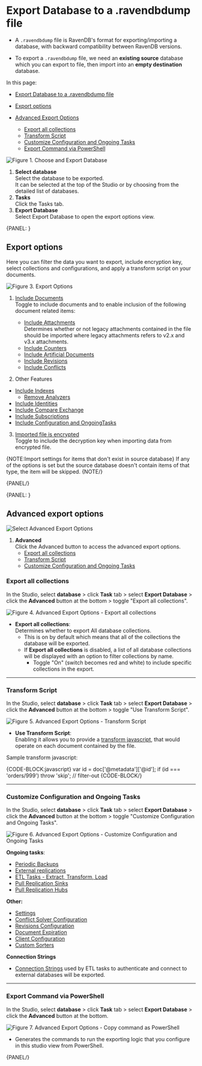 ﻿# Export Database to a .ravendbdump file

* A `.ravendbdump` file is RavenDB's format for exporting/importing a database, with backward compatibility between RavenDB versions.  

* To export a `.ravendbdump` file, we need an **existing source** database which you can export to file, then import into an **empty destination** database.  

In this page:

  * [Export Database to a .ravendbdump file](../../../studio/database/tasks/export-database#export-database-to-a-.ravendbdump-file)  
  * [Export options](../../../studio/database/tasks/export-database#export-options)  
    
  * [Advanced Export Options](../../../studio/database/tasks/export-database#advanced-export-options)  
    * [Export all collections](../../../studio/database/tasks/export-database#export-all-collections)  
    * [Transform Script](../../../studio/database/tasks/export-database#transform-script)  
    * [Customize Configuration and Ongoing Tasks](../../../studio/database/tasks/export-database#customize-configuration-and-ongoing-tasks)  
    * [Export Command via PowerShell](../../../studio/database/tasks/export-database#export-command-via-powershell)  

![Figure 1. Choose and Export Database](images/export-database-studio-view.png "Choose and Export Database")  

1. **Select database**  
   Select the database to be exported.  
   It can be selected at the top of the Studio or by choosing from the detailed list of databases.  
2. **Tasks**  
   Click the Tasks tab.  
3. **Export Database**  
   Select Export Database to open the export options view.  
  


{PANEL: }

## Export options 

Here you can filter the data you want to export, include encryption key, select collections and configurations, and apply a transform script on your documents.  

![Figure 3. Export Options](images/export-database-options.png "Export Options")

1. [Include Documents](../../../studio/database/documents/document-view)  
   Toggle to include documents and to enable inclusion of the following document related items:  
    - [Include Attachments](../../../document-extensions/attachments/what-are-attachments)  
      Determines whether or not legacy attachments contained in the file should be imported where legacy attachments refers to v2.x and v3.x attachments.  
    - [Include Counters](../../../document-extensions/counters/overview)  
    - [Include Artificial Documents](../../../studio/database/indexes/create-map-reduce-index#artificial-documents--vs--regular-documents)  
    - [Include Revisions](../../../server/extensions/revisions)  
    - [Include Conflicts](../../../client-api/cluster/document-conflicts-in-client-side)  

2. Other Features
  - [Include Indexes](../../../indexes/what-are-indexes)  
    - [Remove Analyzers](../../../indexes/using-analyzers)  
  - [Include Identities](../../../client-api/document-identifiers/working-with-document-identifiers)  
  - [Include Compare Exchange](../../../client-api/operations/compare-exchange/overview)  
  - [Include Subscriptions](../../../client-api/data-subscriptions/what-are-data-subscriptions)  
  - [Include Configuration and OngoingTasks](../../../studio/database/tasks/import-data/import-from-ravendb#customize-configuration-and-ongoing-tasks)  

3. [Imported file is encrypted](../../../server/security/overview#encryption)  
   Toggle to include the decryption key when importing data from encrypted file.  

 {NOTE:Import settings for items that don't exist in source database}
If any of the options is set but the source database doesn't contain items of that type, the item will be skipped.
{NOTE/}

{PANEL/}


{PANEL: }

## Advanced export options

![Select Advanced Export Options](images/select-advanced-export.png "Select Advanced Export Options")

 1. **Advanced**  
    Click the Advanced button to access the advanced export options.  
     * [Export all collections](../../../studio/database/tasks/export-database#export-all-collections)  
     * [Transform Script](../../../studio/database/tasks/export-database#transform-script)  
     * [Customize Configuration and Ongoing Tasks](../../../studio/database/tasks/export-database#customize-configuration-and-ongoing-tasks)  

### Export all collections

In the Studio, select **database** > click **Task** tab > select **Export Database** > click the **Advanced** button at the bottom > toggle "Export all collections".  

![Figure 4. Advanced Export Options - Export all collections](images/export-database-advanced-collections.png "Advanced export options - Export all collections")

- **Export all collections**:  
  Determines whether to export All database collections.  
    - This is on by default which means that all of the collections the database will be exported.  
    - If **Export all collections** is disabled, a list of all database collections will be displayed with an option to filter collections by name.  
      - Toggle "On" (switch becomes red and white) to include specific collections in the export.  

---

### Transform Script

In the Studio, select **database** > click **Task** tab > select **Export Database** > click the **Advanced** button at the bottom > toggle "Use Transform Script".  

![Figure 5. Advanced Export Options - Transform Script](images/export-database-advanced-transfrom-script.png "Advanced export options - Transform Script")

- **Use Transform Script**:  
  Enabling it allows you to provide a [transform javascript](../../../server/ongoing-tasks/etl/basics#transform), that would operate on each document contained by the file.  

Sample transform javascript: 

{CODE-BLOCK:javascript}
var id = doc['@metadata']['@id'];
if (id === 'orders/999')
    throw 'skip'; // filter-out
{CODE-BLOCK/}

---

### Customize Configuration and Ongoing Tasks

In the Studio, select **database** > click **Task** tab > select **Export Database** > click the **Advanced** button at the bottom > toggle "Customize Configuration and Ongoing Tasks".  

![Figure 6. Advanced Export Options - Customize Configuration and Ongoing Tasks](images/export-database-advanced-configuration.png "Advanced export options - Customize Configuration and Ongoing Tasks")

**Ongoing tasks**:  

- [Periodic Backups](../../../studio/database/tasks/backup-task)  
- [External replications](../../../studio/database/tasks/ongoing-tasks/external-replication-task)  
- [ETL Tasks - Extract, Transform, Load](../../../server/ongoing-tasks/etl/basics)  
- [Pull Replication Sinks](../../../studio/database/tasks/ongoing-tasks/hub-sink-replication/overview)  
- [Pull Replication Hubs](../../../studio/database/tasks/ongoing-tasks/hub-sink-replication/overview)  

**Other:**

- [Settings](../../../studio/database/settings/database-settings)  
- [Conflict Solver Configuration](../../../client-api/operations/server-wide/modify-conflict-solver)  
- [Revisions Configuration](../../../client-api/operations/revisions/configure-revisions)  
- [Document Expiration](../../../server/extensions/expiration)  
- [Client Configuration](../../../studio/server/client-configuration)  
- [Custom Sorters](../../../indexes/querying/sorting#creating-a-custom-sorter)  

**Connection Strings**

- [Connection Strings](../../../client-api/operations/maintenance/connection-strings/add-connection-string) used by ETL tasks to authenticate and connect to external databases will be exported.


---

### Export Command via PowerShell

In the Studio, select **database** > click **Task** tab > select **Export Database** > click the **Advanced** button at the bottom.  


![Figure 7. Advanced Export Options - Copy command as PowerShell](images/export-command-powershell.png "Advanced export options - Copy command as PowerShell")


- Generates the commands to run the exporting logic that you configure in this studio view from PowerShell.  

{PANEL/}
